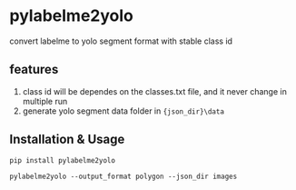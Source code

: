 # pylabelme2yolo
convert labelme to yolo segment format with stable class id

## features
1. class id will be dependes on the classes.txt file, and it never change in multiple run
2. generate yolo segment data folder in `{json_dir}\data`

## Installation & Usage
```shell
pip install pylabelme2yolo
```

```shell
pylabelme2yolo --output_format polygon --json_dir images
```

